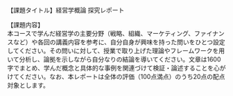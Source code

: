 【課題タイトル】経営学概論 探究レポート

【課題内容】  
本コースで学んだ経営学の主要分野（戦略、組織、マーケティング、ファイナンスなど）や各回の講義内容を参考に、自分自身が興味を持った問いをひとつ設定してください。その問いに対して、授業で取り上げた理論やフレームワークを用いて分析し、論拠を示しながら自分なりの結論を導いてください。文章は1600字でまとめ、学んだ概念と具体的な事例を関連づけて検証・論述することを心がけてください。なお、本レポートは全体の評価（100点満点）のうち20点の配点対象とします。